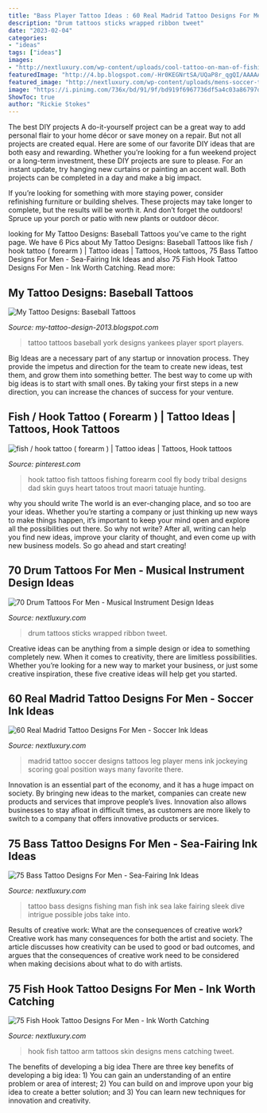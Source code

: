 ```yaml
---
title: "Bass Player Tattoo Ideas : 60 Real Madrid Tattoo Designs For Men"
description: "Drum tattoos sticks wrapped ribbon tweet"
date: "2023-02-04"
categories:
- "ideas"
tags: ["ideas"]
images:
- "http://nextluxury.com/wp-content/uploads/cool-tattoo-on-man-of-fishing-in-lake.jpg"
featuredImage: "http://4.bp.blogspot.com/-Hr0KEGNrtSA/UQaP8r_qgQI/AAAAAAAAUQE/h7rLhL0ZjHY/s1600/2767-baseball-player-tattoo_large.jpg"
featured_image: "http://nextluxury.com/wp-content/uploads/mens-soccer-themed-leg-creative-real-madrid-tattoos-for-men.jpg"
image: "https://i.pinimg.com/736x/bd/91/9f/bd919f6967736df5a4c03a86797de789--fish-hook-tattoo-hook-tattoos.jpg?b=t"
ShowToc: true
author: "Rickie Stokes"
---
```



The best DIY projects
A do-it-yourself project can be a great way to add personal flair to your home décor or save money on a repair. But not all projects are created equal. Here are some of our favorite DIY ideas that are both easy and rewarding.
Whether you’re looking for a fun weekend project or a long-term investment, these DIY projects are sure to please. For an instant update, try hanging new curtains or painting an accent wall. Both projects can be completed in a day and make a big impact.

If you’re looking for something with more staying power, consider refinishing furniture or building shelves. These projects may take longer to complete, but the results will be worth it. And don’t forget the outdoors! Spruce up your porch or patio with new plants or outdoor décor.

	

		
looking for My Tattoo Designs: Baseball Tattoos you've came to the right page. We have 6 Pics about My Tattoo Designs: Baseball Tattoos like fish / hook tattoo ( forearm ) | Tattoo ideas | Tattoos, Hook tattoos, 75 Bass Tattoo Designs For Men - Sea-Fairing Ink Ideas and also 75 Fish Hook Tattoo Designs For Men - Ink Worth Catching. Read more:
		
    
## My Tattoo Designs: Baseball Tattoos

<img loading=lazy src="http://4.bp.blogspot.com/-Hr0KEGNrtSA/UQaP8r_qgQI/AAAAAAAAUQE/h7rLhL0ZjHY/s1600/2767-baseball-player-tattoo_large.jpg" onerror="this.onerror=null;this.src='https://tse1.mm.bing.net/th?id=OIP.WbwIo-8J3W5StNaUV_mDlwHaHa&amp;pid=15.1';" alt="My Tattoo Designs: Baseball Tattoos">

_Source: my-tattoo-design-2013.blogspot.com_

>tattoo tattoos baseball york designs yankees player sport players. 

	

Big Ideas are a necessary part of any startup or innovation process. They provide the impetus and direction for the team to create new ideas, test them, and grow them into something better. The best way to come up with big ideas is to start with small ones. By taking your first steps in a new direction, you can increase the chances of success for your venture.

    
## Fish / Hook Tattoo ( Forearm ) | Tattoo Ideas | Tattoos, Hook Tattoos

<img loading=lazy src="https://i.pinimg.com/736x/bd/91/9f/bd919f6967736df5a4c03a86797de789--fish-hook-tattoo-hook-tattoos.jpg?b=t" onerror="this.onerror=null;this.src='https://tse3.mm.bing.net/th?id=OIP.VJu67TkhQ_54nriYLMymSAHaJ3&amp;pid=15.1';" alt="fish / hook tattoo ( forearm ) | Tattoo ideas | Tattoos, Hook tattoos">

_Source: pinterest.com_

>hook tattoo fish tattoos fishing forearm cool fly body tribal designs dad skin guys heart tatoos trout maori tatuaje hunting. 

	

why you should write
The world is an ever-changing place, and so too are your ideas. Whether you’re starting a company or just thinking up new ways to make things happen, it’s important to keep your mind open and explore all the possibilities out there. So why not write? After all, writing can help you find new ideas, improve your clarity of thought, and even come up with new business models. So go ahead and start creating!

    
## 70 Drum Tattoos For Men - Musical Instrument Design Ideas

<img loading=lazy src="http://nextluxury.com/wp-content/uploads/ribbon-wrapped-around-wood-drum-sticks-forearm-guys-tattoos.jpg" onerror="this.onerror=null;this.src='https://tse4.mm.bing.net/th?id=OIP.gb6z2r4X9xGsOAJKBjlFUAAAAA&amp;pid=15.1';" alt="70 Drum Tattoos For Men - Musical Instrument Design Ideas">

_Source: nextluxury.com_

>drum tattoos sticks wrapped ribbon tweet. 

	

Creative ideas can be anything from a simple design or idea to something completely new. When it comes to creativity, there are limitless possibilities. Whether you’re looking for a new way to market your business, or just some creative inspiration, these five creative ideas will help get you started.

    
## 60 Real Madrid Tattoo Designs For Men - Soccer Ink Ideas

<img loading=lazy src="http://nextluxury.com/wp-content/uploads/mens-soccer-themed-leg-creative-real-madrid-tattoos-for-men.jpg" onerror="this.onerror=null;this.src='https://tse1.mm.bing.net/th?id=OIP.3WNzhDTcuE13hNRzt-H31wHaIC&amp;pid=15.1';" alt="60 Real Madrid Tattoo Designs For Men - Soccer Ink Ideas">

_Source: nextluxury.com_

>madrid tattoo soccer designs tattoos leg player mens ink jockeying scoring goal position ways many favorite there. 

	

Innovation is an essential part of the economy, and it has a huge impact on society. By bringing new ideas to the market, companies can create new products and services that improve people’s lives. Innovation also allows businesses to stay afloat in difficult times, as customers are more likely to switch to a company that offers innovative products or services.

    
## 75 Bass Tattoo Designs For Men - Sea-Fairing Ink Ideas

<img loading=lazy src="http://nextluxury.com/wp-content/uploads/cool-tattoo-on-man-of-fishing-in-lake.jpg" onerror="this.onerror=null;this.src='https://tse1.mm.bing.net/th?id=OIP.hihlOucCb51ZXHPFGUYcjQHaHa&amp;pid=15.1';" alt="75 Bass Tattoo Designs For Men - Sea-Fairing Ink Ideas">

_Source: nextluxury.com_

>tattoo bass designs fishing man fish ink sea lake fairing sleek dive intrigue possible jobs take into. 

	

Results of creative work: What are the consequences of creative work?
Creative work has many consequences for both the artist and society. The article discusses how creativity can be used to good or bad outcomes, and argues that the consequences of creative work need to be considered when making decisions about what to do with artists.

    
## 75 Fish Hook Tattoo Designs For Men - Ink Worth Catching

<img loading=lazy src="http://nextluxury.com/wp-content/uploads/mens-fish-hook-catching-skin-tattoo-on-arm.jpg" onerror="this.onerror=null;this.src='https://tse4.mm.bing.net/th?id=OIP.D4t1m0_Ok03fK5m5CBqtLgHaHa&amp;pid=15.1';" alt="75 Fish Hook Tattoo Designs For Men - Ink Worth Catching">

_Source: nextluxury.com_

>hook fish tattoo arm tattoos skin designs mens catching tweet. 

	

The benefits of developing a big idea
There are three key benefits of developing a big idea: 1) You can gain an understanding of an entire problem or area of interest; 2) You can build on and improve upon your big idea to create a better solution; and 3) You can learn new techniques for innovation and creativity.

